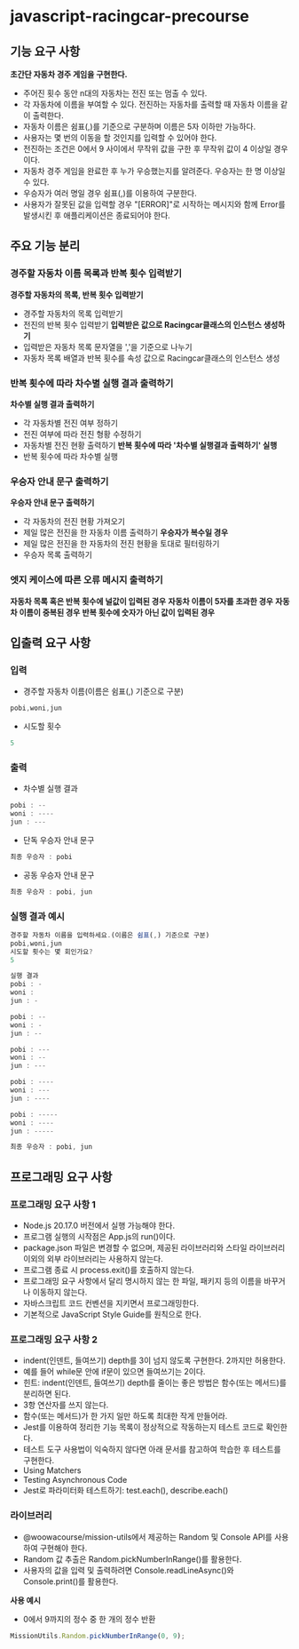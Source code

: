 # javascript-racingcar-precourse

## 기능 요구 사항
**초간단 자동차 경주 게임을 구현한다.**

- 주어진 횟수 동안 n대의 자동차는 전진 또는 멈출 수 있다.
- 각 자동차에 이름을 부여할 수 있다. 전진하는 자동차를 출력할 때 자동차 이름을 같이 출력한다.
- 자동차 이름은 쉼표(,)를 기준으로 구분하며 이름은 5자 이하만 가능하다.
- 사용자는 몇 번의 이동을 할 것인지를 입력할 수 있어야 한다.
- 전진하는 조건은 0에서 9 사이에서 무작위 값을 구한 후 무작위 값이 4 이상일 경우이다.
- 자동차 경주 게임을 완료한 후 누가 우승했는지를 알려준다. 우승자는 한 명 이상일 수 있다.
- 우승자가 여러 명일 경우 쉼표(,)를 이용하여 구분한다.
- 사용자가 잘못된 값을 입력할 경우 "[ERROR]"로 시작하는 메시지와 함께 Error를 발생시킨 후 애플리케이션은 종료되어야 한다.

## 주요 기능 분리
### 경주할 자동차 이름 목록과 반복 횟수 입력받기
**경주할 자동차의 목록, 반복 횟수 입력받기**
- 경주할 자동차의 목록 입력받기 
- 전진의 반복 횟수 입력받기
**입력받은 값으로 Racingcar클래스의 인스턴스 생성하기**
- 입력받은 자동차 목록 문자열을 ','을 기준으로 나누기
- 자동차 목록 배열과 반복 횟수를 속성 값으로 Racingcar클래스의 인스턴스 생성
### 반복 횟수에 따라 차수별 실행 결과 출력하기
**차수별 실행 결과 출력하기**
- 각 자동차별 전진 여부 정하기
- 전진 여부에 따라 전진 형황 수정하기
- 자동차별 전진 현황 출력하기
**반복 횟수에 따라 '차수별 실행결과 출력하기' 실행**
- 반복 횟수에 따라 차수별 실행
### 우승자 안내 문구 출력하기
**우승자 안내 문구 출력하기**
- 각 자동차의 전진 현황 가져오기
- 제일 많은 전진을 한 자동차 이름 출력하기
**우승자가 복수일 경우**
- 제일 많은 전진을 한 자동차의 전진 현황을 토대로 필터링하기
- 우승자 목록 출력하기
### 엣지 케이스에 따른 오류 메시지 출력하기
**자동차 목록 혹은 반복 횟수에 널값이 입력된 경우**
**자동차 이름이 5자를 초과한 경우**
**자동차 이름이 중복된 경우**
**반복 횟수에 숫자가 아닌 값이 입력된 경우**

## 입출력 요구 사항
### 입력 
- 경주할 자동차 이름(이름은 쉼표(,) 기준으로 구분)
```javascript
pobi,woni,jun
```
- 시도할 횟수
```javascript
5
```
### 출력
- 차수별 실행 결과
```javascript
pobi : --
woni : ----
jun : ---
```
- 단독 우승자 안내 문구
```javascript
최종 우승자 : pobi
```
- 공동 우승자 안내 문구
```javascript
최종 우승자 : pobi, jun
```

### 실행 결과 예시
```javascript
경주할 자동차 이름을 입력하세요.(이름은 쉼표(,) 기준으로 구분)
pobi,woni,jun
시도할 횟수는 몇 회인가요?
5

실행 결과
pobi : -
woni : 
jun : -

pobi : --
woni : -
jun : --

pobi : ---
woni : --
jun : ---

pobi : ----
woni : ---
jun : ----

pobi : -----
woni : ----
jun : -----

최종 우승자 : pobi, jun
```

## 프로그래밍 요구 사항

### 프로그래밍 요구 사항 1
- Node.js 20.17.0 버전에서 실행 가능해야 한다.
- 프로그램 실행의 시작점은 App.js의 run()이다.
- package.json 파일은 변경할 수 없으며, 제공된 라이브러리와 스타일 라이브러리 이외의 외부 라이브러리는 사용하지 않는다.
- 프로그램 종료 시 process.exit()를 호출하지 않는다.
- 프로그래밍 요구 사항에서 달리 명시하지 않는 한 파일, 패키지 등의 이름을 바꾸거나 이동하지 않는다.
- 자바스크립트 코드 컨벤션을 지키면서 프로그래밍한다.
- 기본적으로 JavaScript Style Guide를 원칙으로 한다.

### 프로그래밍 요구 사항 2
- indent(인덴트, 들여쓰기) depth를 3이 넘지 않도록 구현한다. 2까지만 허용한다.
- 예를 들어 while문 안에 if문이 있으면 들여쓰기는 2이다.
- 힌트: indent(인덴트, 들여쓰기) depth를 줄이는 좋은 방법은 함수(또는 메서드)를 분리하면 된다.
- 3항 연산자를 쓰지 않는다.
- 함수(또는 메서드)가 한 가지 일만 하도록 최대한 작게 만들어라.
- Jest를 이용하여 정리한 기능 목록이 정상적으로 작동하는지 테스트 코드로 확인한다.
- 테스트 도구 사용법이 익숙하지 않다면 아래 문서를 참고하여 학습한 후 테스트를 구현한다.
- Using Matchers
- Testing Asynchronous Code
- Jest로 파라미터화 테스트하기: test.each(), describe.each()

### 라이브러리
- @woowacourse/mission-utils에서 제공하는 Random 및 Console API를 사용하여 구현해야 한다.
- Random 값 추출은 Random.pickNumberInRange()를 활용한다.
- 사용자의 값을 입력 및 출력하려면 Console.readLineAsync()와 Console.print()를 활용한다.

**사용 예시**
- 0에서 9까지의 정수 중 한 개의 정수 반환
```javascript
MissionUtils.Random.pickNumberInRange(0, 9);
```